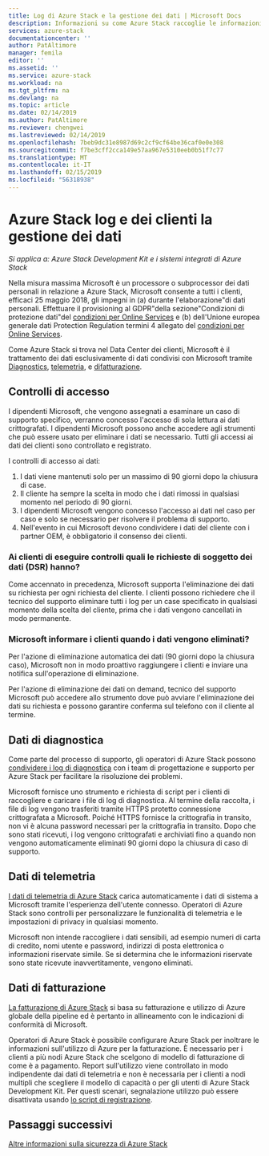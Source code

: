 ```yaml
---
title: Log di Azure Stack e la gestione dei dati | Microsoft Docs
description: Informazioni su come Azure Stack raccoglie le informazioni.
services: azure-stack
documentationcenter: ''
author: PatAltimore
manager: femila
editor: ''
ms.assetid: ''
ms.service: azure-stack
ms.workload: na
ms.tgt_pltfrm: na
ms.devlang: na
ms.topic: article
ms.date: 02/14/2019
ms.author: PatAltimore
ms.reviewer: chengwei
ms.lastreviewed: 02/14/2019
ms.openlocfilehash: 7beb9dc31e8987d69c2cf9cf64be36caf0e0e308
ms.sourcegitcommit: f7be3cff2cca149e57aa967e5310eeb0b51f7c77
ms.translationtype: MT
ms.contentlocale: it-IT
ms.lasthandoff: 02/15/2019
ms.locfileid: "56318938"
---
```

# <a name="azure-stack-log-and-customer-data-handling"></a>Azure Stack log e dei clienti la gestione dei dati 
*Si applica a: Azure Stack Development Kit e i sistemi integrati di Azure Stack*  

Nella misura massima Microsoft è un processore o subprocessor dei dati personali in relazione a Azure Stack, Microsoft consente a tutti i clienti, efficaci 25 maggio 2018, gli impegni in (a) durante l'elaborazione"di dati personali. Effettuare il provisioning al GDPR"della sezione"Condizioni di protezione dati"del [condizioni per Online Services](https://nam06.safelinks.protection.outlook.com/?url=http%3A%2F%2Fwww.microsoftvolumelicensing.com%2FDocumentSearch.aspx%3FMode%3D3%26DocumentTypeId%3D31&data=02%7C01%7Ccomartin%40microsoft.com%7Ce2ce478261764c79c3f308d68df01136%7C72f988bf86f141af91ab2d7cd011db47%7C1%7C0%7C636852459551078818&sdata=cpWsfZTBHpqEFr50DWQOryq342U8shgeFgMXVPQz5ug%3D&reserved=0) e (b) dell'Unione europea generale dati Protection Regulation termini 4 allegato del [condizioni per Online Services](https://nam06.safelinks.protection.outlook.com/?url=http%3A%2F%2Fwww.microsoftvolumelicensing.com%2FDocumentSearch.aspx%3FMode%3D3%26DocumentTypeId%3D31&data=02%7C01%7Ccomartin%40microsoft.com%7Ce2ce478261764c79c3f308d68df01136%7C72f988bf86f141af91ab2d7cd011db47%7C1%7C0%7C636852459551088813&sdata=bv1CBiaCnYmjiv6S0dFCbWEd4fNCkPBjBwgylNa%2FNt0%3D&reserved=0). 

Come Azure Stack si trova nel Data Center dei clienti, Microsoft è il trattamento dei dati esclusivamente di dati condivisi con Microsoft tramite [Diagnostics](azure-stack-diagnostics.md), [telemetria](azure-stack-telemetry.md), e [difatturazione](azure-stack-usage-reporting.md).  

## <a name="data-access-controls"></a>Controlli di accesso 
I dipendenti Microsoft, che vengono assegnati a esaminare un caso di supporto specifico, verranno concesso l'accesso di sola lettura ai dati crittografati. I dipendenti Microsoft possono anche accedere agli strumenti che può essere usato per eliminare i dati se necessario. Tutti gli accessi ai dati dei clienti sono controllato e registrato.  

I controlli di accesso ai dati:
1.  I dati viene mantenuti solo per un massimo di 90 giorni dopo la chiusura di case.
2.  Il cliente ha sempre la scelta in modo che i dati rimossi in qualsiasi momento nel periodo di 90 giorni.
3.  I dipendenti Microsoft vengono concesso l'accesso ai dati nel caso per caso e solo se necessario per risolvere il problema di supporto. 
4.  Nell'evento in cui Microsoft devono condividere i dati del cliente con i partner OEM, è obbligatorio il consenso dei clienti.  

### <a name="what-data-subject-requests-dsr-controls-do-customers-have"></a>Ai clienti di eseguire controlli quali le richieste di soggetto dei dati (DSR) hanno?
Come accennato in precedenza, Microsoft supporta l'eliminazione dei dati su richiesta per ogni richiesta del cliente. I clienti possono richiedere che il tecnico del supporto eliminare tutti i log per un case specificato in qualsiasi momento della scelta del cliente, prima che i dati vengono cancellati in modo permanente.  

### <a name="does-microsoft-notify-customers-when-the-data-is-deleted"></a>Microsoft informare i clienti quando i dati vengono eliminati?
Per l'azione di eliminazione automatica dei dati (90 giorni dopo la chiusura caso), Microsoft non in modo proattivo raggiungere i clienti e inviare una notifica sull'operazione di eliminazione. 

Per l'azione di eliminazione dei dati on demand, tecnico del supporto Microsoft può accedere allo strumento dove può avviare l'eliminazione dei dati su richiesta e possono garantire conferma sul telefono con il cliente al termine.

## <a name="diagnostic-data"></a>Dati di diagnostica
Come parte del processo di supporto, gli operatori di Azure Stack possono [condividere i log di diagnostica](azure-stack-diagnostics.md) con i team di progettazione e supporto per Azure Stack per facilitare la risoluzione dei problemi.

Microsoft fornisce uno strumento e richiesta di script per i clienti di raccogliere e caricare i file di log di diagnostica. Al termine della raccolta, i file di log vengono trasferiti tramite HTTPS protetto connessione crittografata a Microsoft. Poiché HTTPS fornisce la crittografia in transito, non vi è alcuna password necessari per la crittografia in transito. Dopo che sono stati ricevuti, i log vengono crittografati e archiviati fino a quando non vengono automaticamente eliminati 90 giorni dopo la chiusura di caso di supporto.

## <a name="telemetry-data"></a>Dati di telemetria
[I dati di telemetria di Azure Stack](azure-stack-telemetry.md) carica automaticamente i dati di sistema a Microsoft tramite l'esperienza dell'utente connesso. Operatori di Azure Stack sono controlli per personalizzare le funzionalità di telemetria e le impostazioni di privacy in qualsiasi momento.

Microsoft non intende raccogliere i dati sensibili, ad esempio numeri di carta di credito, nomi utente e password, indirizzi di posta elettronica o informazioni riservate simile. Se si determina che le informazioni riservate sono state ricevute inavvertitamente, vengono eliminati. 

## <a name="billing-data"></a>Dati di fatturazione
[La fatturazione di Azure Stack](azure-stack-usage-reporting.md) si basa su fatturazione e utilizzo di Azure globale della pipeline ed è pertanto in allineamento con le indicazioni di conformità di Microsoft.

Operatori di Azure Stack è possibile configurare Azure Stack per inoltrare le informazioni sull'utilizzo di Azure per la fatturazione. È necessario per i clienti a più nodi Azure Stack che scelgono di modello di fatturazione di come è a pagamento. Report sull'utilizzo viene controllato in modo indipendente dai dati di telemetria e non è necessaria per i clienti a nodi multipli che scegliere il modello di capacità o per gli utenti di Azure Stack Development Kit. Per questi scenari, segnalazione utilizzo può essere disattivata usando [lo script di registrazione](azure-stack-usage-reporting.md).


## <a name="next-steps"></a>Passaggi successivi 
[Altre informazioni sulla sicurezza di Azure Stack](azure-stack-security-foundations.md) 
